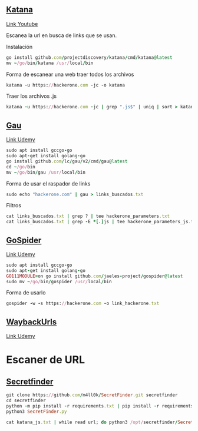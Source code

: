 ## [Katana](https://github.com/projectdiscovery/katana)

[Link Youtube](https://www.youtube.com/watch?v=iQctQx7PHos&ab_channel=BePractical)

Escanea la url en busca de links que se usan.

Instalación

```ruby
go install github.com/projectdiscovery/katana/cmd/katana@latest
mv ~/go/bin/katana /usr/local/bin
```

Forma de escanear una web traer todos los archivos

```ruby
katana -u https://hackerone.com -jc -o katana
```

Traer los archivos .js

```ruby
katana -u https://hackerone.com -jc | grep ".js$" | uniq | sort > katana_js.txt
```

## [Gau](https://github.com/lc/gau)

[Link Udemy](https://www.udemy.com/course/recon-for-bug-bounty-penetration-testers-ethical-hackers/learn/lecture/35453790#overview)

```ruby
sudo apt install gccgo-go
sudo apt-get install golang-go
go install github.com/lc/gau/v2/cmd/gau@latest
cd ~/go/bin
mv ~/go/bin/gau /usr/local/bin
```

Forma de usar el raspador de links

```ruby
sudo echo "hackerone.com" | gau > links_buscados.txt
```

Filtros

```ruby
cat links_buscados.txt | grep ? | tee hackerone_parameters.txt
cat links_buscados.txt | grep -E *[.]js | tee hackerone_parameters_js.txt
```

## [GoSpider](https://github.com/jaeles-project/gospider)

[Link Udemy](https://www.udemy.com/course/recon-for-bug-bounty-penetration-testers-ethical-hackers/learn/lecture/35453800#overview)

```ruby
sudo apt install gccgo-go
sudo apt-get install golang-go
GO111MODULE=on go install github.com/jaeles-project/gospider@latest
sudo mv ~/go/bin/gospider /usr/local/bin
```

Forma de usarlo

```ruby
gospider -w -s https://hackerone.com -o link_hackerone.txt
```

## [WaybackUrls](https://github.com/tomnomnom/waybackurls)

[Link Udemy](https://www.udemy.com/course/recon-for-bug-bounty-pentesting-ethicalhacking-by-shifa-rohit-hacktify/learn/lecture/21721090#questions)

# Escaner de URL

## [Secretfinder](https://github.com/m4ll0k/SecretFinder)

```ruby
git clone https://github.com/m4ll0k/SecretFinder.git secretfinder
cd secretfinder
python -m pip install -r requirements.txt | pip install -r requirements.txt
python3 SecretFinder.py
```

```ruby
cat katana_js.txt | while read url; do python3 /opt/secretfinder/SecretFinder.py -i $url -o cli >> secret.txt; done
```






















